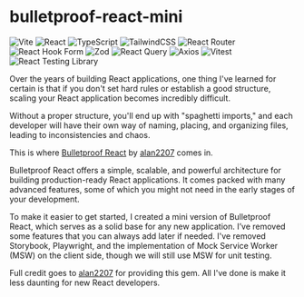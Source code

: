 # bulletproof-react-mini

![Vite](https://img.shields.io/badge/Vite-646CFF?style=for-the-badge&logo=vite&logoColor=white)
![React](https://img.shields.io/badge/-ReactJs-61DAFB?logo=react&logoColor=white&style=for-the-badge)
![TypeScript](https://img.shields.io/badge/TypeScript-007ACC?style=for-the-badge&logo=typescript&logoColor=white)
![TailwindCSS](https://img.shields.io/badge/tailwindcss-0F172A?style=for-the-badge&logo=tailwindcss&logoColor=white)
![React Router](https://img.shields.io/badge/-React%20Router-CA4245?style=for-the-badge&logo=react-router)
![React Hook Form](https://img.shields.io/badge/react--hook--form-EC5990?style=for-the-badge&logo=reacthookform&logoColor=white)
![Zod](https://img.shields.io/badge/-Zod-3E67B1?style=for-the-badge&logo=zod&logoColor=white)
![React Query](https://img.shields.io/badge/-React%20Query-FF4154?style=for-the-badge&logo=react%20query&logoColor=white)
![Axios](https://img.shields.io/badge/axios.js-854195?style=for-the-badge&logo=axios&logoColor=5A29E4)
![Vitest](https://img.shields.io/badge/vitest-6E9F18?style=for-the-badge&logo=vitest&logoColor=white)
![React Testing Library](https://img.shields.io/badge/React%20Testing%20Library-0062FF?style=for-the-badge&logoColor=white)

Over the years of building React applications, one thing I've learned for certain is that if you don't set hard rules or establish a good structure, scaling your React application becomes incredibly difficult.

Without a proper structure, you'll end up with "spaghetti imports," and each developer will have their own way of naming, placing, and organizing files, leading to inconsistencies and chaos.

This is where [Bulletproof React](https://github.com/alan2207/bulletproof-react) by [alan2207](https://github.com/alan2207) comes in.

Bulletproof React offers a simple, scalable, and powerful architecture for building production-ready React applications. It comes packed with many advanced features, some of which you might not need in the early stages of your development.

To make it easier to get started, I created a mini version of Bulletproof React, which serves as a solid base for any new application. I’ve removed some features that you can always add later if needed. I've removed Storybook, Playwright, and the implementation of Mock Service Worker (MSW) on the client side, though we will still use MSW for unit testing.

Full credit goes to [alan2207](https://github.com/alan2207) for providing this gem. All I've done is make it less daunting for new React developers.
